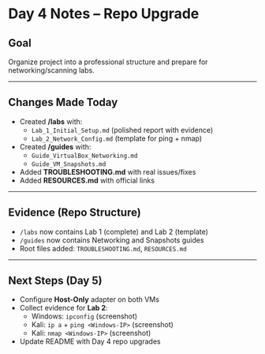 # Day 4 Notes – Repo Upgrade

## Goal
Organize project into a professional structure and prepare for networking/scanning labs.

---

## Changes Made Today
- Created **/labs** with:
  - `Lab_1_Initial_Setup.md` (polished report with evidence)
  - `Lab_2_Network_Config.md` (template for ping + nmap)
- Created **/guides** with:
  - `Guide_VirtualBox_Networking.md`
  - `Guide_VM_Snapshots.md`
- Added **TROUBLESHOOTING.md** with real issues/fixes
- Added **RESOURCES.md** with official links

---

## Evidence (Repo Structure)
- `/labs` now contains Lab 1 (complete) and Lab 2 (template)
- `/guides` now contains Networking and Snapshots guides
- Root files added: `TROUBLESHOOTING.md`, `RESOURCES.md`

---

## Next Steps (Day 5)
- Configure **Host-Only** adapter on both VMs
- Collect evidence for **Lab 2**:
  - Windows: `ipconfig` (screenshot)
  - Kali: `ip a` + `ping <Windows-IP>` (screenshot)
  - Kali: `nmap <Windows-IP>` (screenshot)
- Update README with Day 4 repo upgrades
